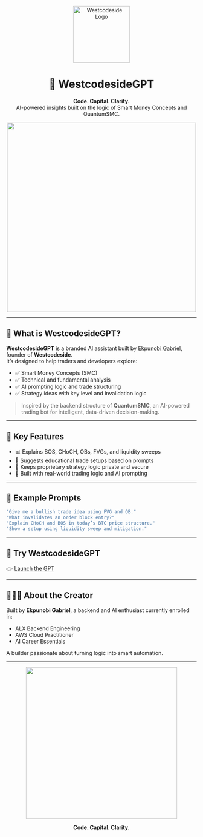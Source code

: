 
<p align="center">
  <img src="./logo.jpeg" width="150" alt="Westcodeside Logo"/>
</p>

<h1 align="center">🤖 WestcodesideGPT</h1>
<p align="center">
  <strong>Code. Capital. Clarity.</strong><br>
  AI-powered insights built on the logic of Smart Money Concepts and QuantumSMC.
</p>

<p align="center">
  <img src="https://media.giphy.com/media/xT0xezQGU5xCDJuCPe/giphy.gif" width="500"/>
</p>

---

## 🚀 What is WestcodesideGPT?

**WestcodesideGPT** is a branded AI assistant built by [Ekpunobi Gabriel](https://www.linkedin.com/in/ekpunobi-gabriel), founder of **Westcodeside**.  
It’s designed to help traders and developers explore:

- ✅ Smart Money Concepts (SMC)
- ✅ Technical and fundamental analysis
- ✅ AI prompting logic and trade structuring
- ✅ Strategy ideas with key level and invalidation logic

> Inspired by the backend structure of **QuantumSMC**, an AI-powered trading bot for intelligent, data-driven decision-making.

---

## 🎯 Key Features

- 📊 Explains BOS, CHoCH, OBs, FVGs, and liquidity sweeps
- 🤖 Suggests educational trade setups based on prompts
- 🔐 Keeps proprietary strategy logic private and secure
- 🧠 Built with real-world trading logic and AI prompting

---

## 🧠 Example Prompts

```bash
"Give me a bullish trade idea using FVG and OB."
"What invalidates an order block entry?"
"Explain CHoCH and BOS in today’s BTC price structure."
"Show a setup using liquidity sweep and mitigation."
```

---

## 🔗 Try WestcodesideGPT

👉 [Launch the GPT](https://chat.openai.com/g/g-681a8967fed88191b3c76f23091180d4-westcodesidegpt)

---

## 👨🏾‍💻 About the Creator

Built by **Ekpunobi Gabriel**, a backend and AI enthusiast currently enrolled in:

- ALX Backend Engineering  
- AWS Cloud Practitioner  
- AI Career Essentials  

A builder passionate about turning logic into smart automation.

---

<p align="center">
  <img src="https://media.giphy.com/media/JWuBH9rCO2uZ1Hb4c9/giphy.gif" width="400" />
</p>

<p align="center"><strong>Code. Capital. Clarity.</strong></p>
